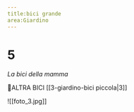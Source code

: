 ```yaml
---
title:bici grande
area:Giardino
---
```

# 5
_La bici della mamma_

👀ALTRA BICI [[3-giardino-bici piccola|3]]

![[foto_3.jpg]]